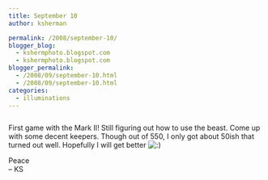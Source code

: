 ```yaml
---
title: September 10
author: ksherman

permalink: /2008/september-10/
blogger_blog:
  - kshermphoto.blogspot.com
  - kshermphoto.blogspot.com
blogger_permalink:
  - /2008/09/september-10.html
  - /2008/09/september-10.html
categories:
  - illuminations
---
```

<a href="http://1.bp.blogspot.com/_HTtVcKQt9f8/SMsqXYHWHtI/AAAAAAAAA9o/KKkGp4P03a8/s1600-h/Sept10Eagles-001.jpg"><img style="cursor: pointer;" src="http://1.bp.blogspot.com/_HTtVcKQt9f8/SMsqXYHWHtI/AAAAAAAAA9o/KKkGp4P03a8/s400/Sept10Eagles-001.jpg" alt="" id="BLOGGER_PHOTO_ID_5245332772101693138" border="0" /></a>  
<a href="http://4.bp.blogspot.com/_HTtVcKQt9f8/SMsqS6QL_tI/AAAAAAAAA9A/HE1wVi8b3aU/s1600-h/Sept10Eagles-002.jpg"><img style="cursor: pointer;" src="http://4.bp.blogspot.com/_HTtVcKQt9f8/SMsqS6QL_tI/AAAAAAAAA9A/HE1wVi8b3aU/s400/Sept10Eagles-002.jpg" alt="" id="BLOGGER_PHOTO_ID_5245332695366237906" border="0" /></a>  
<a href="http://4.bp.blogspot.com/_HTtVcKQt9f8/SMsqTHt-PEI/AAAAAAAAA9I/DCwnJbDCX9U/s1600-h/Sept10Eagles-003.jpg"><img style="cursor: pointer;" src="http://4.bp.blogspot.com/_HTtVcKQt9f8/SMsqTHt-PEI/AAAAAAAAA9I/DCwnJbDCX9U/s400/Sept10Eagles-003.jpg" alt="" id="BLOGGER_PHOTO_ID_5245332698980826178" border="0" /></a>  
<a href="http://4.bp.blogspot.com/_HTtVcKQt9f8/SMsqTC9yfYI/AAAAAAAAA9Q/HpxzytQaxS0/s1600-h/Sept10Eagles-004.jpg"><img style="cursor: pointer;" src="http://4.bp.blogspot.com/_HTtVcKQt9f8/SMsqTC9yfYI/AAAAAAAAA9Q/HpxzytQaxS0/s400/Sept10Eagles-004.jpg" alt="" id="BLOGGER_PHOTO_ID_5245332697704988034" border="0" /></a>  
<a href="http://4.bp.blogspot.com/_HTtVcKQt9f8/SMsqTQVZiUI/AAAAAAAAA9Y/f80jO0Bw02g/s1600-h/Sept10Eagles-005.jpg"><img style="cursor: pointer;" src="http://4.bp.blogspot.com/_HTtVcKQt9f8/SMsqTQVZiUI/AAAAAAAAA9Y/f80jO0Bw02g/s400/Sept10Eagles-005.jpg" alt="" id="BLOGGER_PHOTO_ID_5245332701293676866" border="0" /></a>  
<a href="http://2.bp.blogspot.com/_HTtVcKQt9f8/SMsqTSp_EXI/AAAAAAAAA9g/2EGIEKLOkNQ/s1600-h/Sept10Eagles-006.jpg"><img style="cursor: pointer;" src="http://2.bp.blogspot.com/_HTtVcKQt9f8/SMsqTSp_EXI/AAAAAAAAA9g/2EGIEKLOkNQ/s400/Sept10Eagles-006.jpg" alt="" id="BLOGGER_PHOTO_ID_5245332701916893554" border="0" /></a>

First game with the Mark II! Still figuring out how to use the beast. Come up with some decent keepers. Though out of 550, I only got about 50ish that turned out well. Hopefully I will get better <img src="http://kshermphoto.com/wp-includes/images/smilies/icon_smile.gif" alt=":)" class="wp-smiley" />

Peace  
– KS